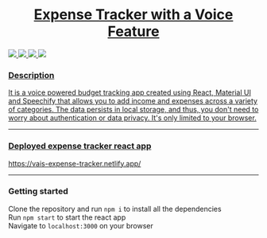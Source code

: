 <p align="center">
  <a href="" rel="noopener">
</p>
<h1 align = 'center'> Expense Tracker with a Voice Feature</h1>

![](https://img.shields.io/badge/Made_with-Reactjs-20232A?style=for-the-badge&logo=react&logoColor=61DAFB)
![](https://img.shields.io/badge/Styled_with-Material_ui-007899?style=for-the-badge&logo=Material-ui)
![](https://img.shields.io/badge/Deployed_on-Netlify-00C7B7?style=for-the-badge&logo=netlify&logoColor=white)
![](https://img.shields.io/badge/IDE-Visual_Studio_Code-blue?style=for-the-badge&logo=visual%20studio%20code&logoColor=white)

### Description  ##
<p>
It is a voice powered budget tracking app created using React, Material UI and Speechify that allows you to add income and expenses across a variety of categories.
The data persists in local storage, and thus, you don't need to worry about authentication or data privacy. It's only limited to your browser.
</p>

---

### Deployed expense tracker react app ##
https://vais-expense-tracker.netlify.app/

---

### Getting started ##
  
  Clone the repository and run `npm i` to install all the dependencies<br>
  Run `npm start` to start the react app<br>
  Navigate to `localhost:3000` on your browser
